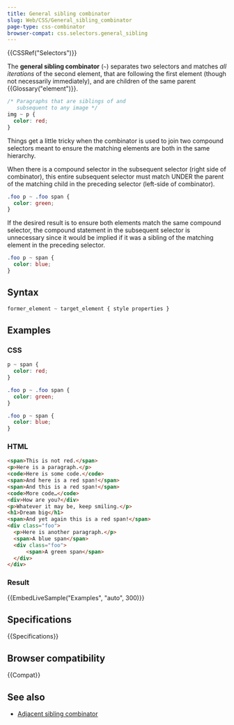 ```yaml
---
title: General sibling combinator
slug: Web/CSS/General_sibling_combinator
page-type: css-combinator
browser-compat: css.selectors.general_sibling
---
```


{{CSSRef("Selectors")}}

The **general sibling combinator** (`~`) separates two selectors and matches _all iterations_ of the second element, that are following the first element (though not necessarily immediately), and are children of the same parent {{Glossary("element")}}.

```css
/* Paragraphs that are siblings of and
   subsequent to any image */
img ~ p {
  color: red;
}
```
Things get a little tricky when the combinator is used to join two compound selectors meant to ensure the matching elements are both in the same hierarchy.

When there is a compound selector in the subsequent selector (right side of combinator), this entire subsequent selector must match UNDER the parent of the matching child in the preceding selector (left-side of combinator). 

```css
.foo p ~ .foo span {
  color: green;
}
```

If the desired result is to ensure both elements match the same compound selector, the compound statement in the subsequent selector is unnecessary since it would be implied if it was a sibling of the matching element in the preceding selector.

```css
.foo p ~ span {
  color: blue;
}
```

## Syntax

```css
former_element ~ target_element { style properties }
```

## Examples

### CSS

```css
p ~ span {
  color: red;
}

.foo p ~ .foo span {
  color: green;
}

.foo p ~ span {
  color: blue;
}
```

### HTML

```html
<span>This is not red.</span>
<p>Here is a paragraph.</p>
<code>Here is some code.</code>
<span>And here is a red span!</span>
<span>And this is a red span!</span>
<code>More code…</code>
<div>How are you?</div>
<p>Whatever it may be, keep smiling.</p>
<h1>Dream big</h1>
<span>And yet again this is a red span!</span>
<div class="foo">
  <p>Here is another paragraph.</p>
  <span>A blue span</span>
  <div class="foo">
      <span>A green span</span>
  </div>
</div>
```

### Result

{{EmbedLiveSample("Examples", "auto", 300)}}

## Specifications

{{Specifications}}

## Browser compatibility

{{Compat}}

## See also

- [Adjacent sibling combinator](/en-US/docs/Web/CSS/Adjacent_sibling_combinator)
